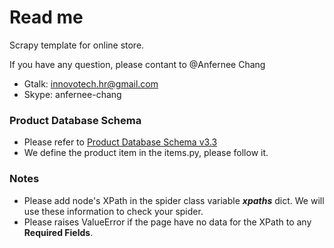 Read me
============

Scrapy template for online store.

If you have any question, please contant to @Anfernee Chang
  - Gtalk: innovotech.hr@gmail.com
  - Skype: anfernee-chang


### Product Database Schema

- Please refer to [Product Database Schema v3.3](https://docs.google.com/file/d/0BwBtbldsfq-3a0dEdEs3MFVpam8/edit)
- We define the product item in the items.py, please follow it.

### Notes

- Please add node's XPath in the spider class variable **_xpaths_** dict. We will use these information to check your spider.
- Please raises ValueError if the page have no data for the XPath to any **Required Fields**.
